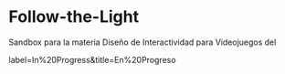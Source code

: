 Follow-the-Light
================

Sandbox para la materia Diseño de Interactividad para Videojuegos del 

label=In%20Progress&title=En%20Progreso
